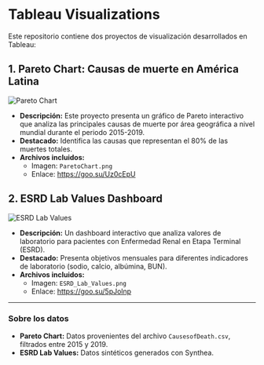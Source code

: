 # Tableau Visualizations

Este repositorio contiene dos proyectos de visualización desarrollados en Tableau:

## 1. Pareto Chart: Causas de muerte en América Latina
![Pareto Chart](Pareto-Chart/ParetoChart.png)
- **Descripción:** Este proyecto presenta un gráfico de Pareto interactivo que analiza las principales causas de muerte por área geográfica a nivel mundial durante el periodo 2015-2019.
- **Destacado:** Identifica las causas que representan el 80% de las muertes totales.
- **Archivos incluidos:**
  - Imagen: `ParetoChart.png`
  - Enlace: https://goo.su/Uz0cEpU

## 2. ESRD Lab Values Dashboard
![ESRD Lab Values](ESRD-Lab-Values/ESRD_Lab_Values.png)
- **Descripción:** Un dashboard interactivo que analiza valores de laboratorio para pacientes con Enfermedad Renal en Etapa Terminal (ESRD).
- **Destacado:** Presenta objetivos mensuales para diferentes indicadores de laboratorio (sodio, calcio, albúmina, BUN).
- **Archivos incluidos:**
  - Imagen: `ESRD_Lab_Values.png`
  - Enlace: https://goo.su/5pJolnp 

---

### Sobre los datos
- **Pareto Chart:** Datos provenientes del archivo `CausesofDeath.csv`, filtrados entre 2015 y 2019.
- **ESRD Lab Values:** Datos sintéticos generados con Synthea.


